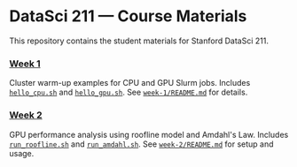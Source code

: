 # DataSci 211 — Course Materials

This repository contains the student materials for Stanford DataSci 211.

### [Week 1](week-1)
Cluster warm-up examples for CPU and GPU Slurm jobs. Includes [`hello_cpu.sh`](week-1/examples/example1/hello_cpu.sh) and [`hello_gpu.sh`](week-1/examples/example2/hello_gpu.sh). See [`week-1/README.md`](week-1/README.md) for details.

### [Week 2](week-2)
GPU performance analysis using roofline model and Amdahl's Law. Includes [`run_roofline.sh`](week-2/run_roofline.sh) and [`run_amdahl.sh`](week-2/run_amdahl.sh). See [`week-2/README.md`](week-2/README.md) for setup and usage.
